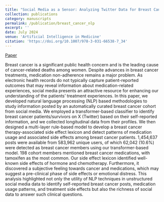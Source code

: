 ```yaml
---
title: "Social Media as a Sensor: Analyzing Twitter Data for Breast Cancer Medication Effects Using Natural Language Processing"
collection: publications
category: manuscripts
permalink: /publication/breast_cancer_nlp
excerpt: ''
date: July 2024
venue: 'Artificial Intelligence in Medicine'
citation: 'https://doi.org/10.1007/978-3-031-66538-7_34'
---
```



[Paper](https://link.springer.com/chapter/10.1007/978-3-031-66538-7_34)


Breast cancer is a significant public health concern and is the leading cause of cancer-related deaths among women. Despite advances in breast cancer treatments, medication non-adherence remains a major problem. As electronic health records do not typically capture patient-reported outcomes that may reveal information about medication-related experiences, social media presents an attractive resource for enhancing our understanding of the patients’ treatment experiences. In this paper, we developed natural language processing (NLP) based methodologies to study information posted by an automatically curated breast cancer cohort from social media. We employed a transformer-based classifier to identify breast cancer patients/survivors on X (Twitter) based on their self-reported information, and we collected longitudinal data from their profiles. We then designed a multi-layer rule-based model to develop a breast cancer therapy-associated side effect lexicon and detect patterns of medication usage and associated side effects among breast cancer patients. 1,454,637 posts were available from 583,962 unique users, of which 62,042 (10.6%) were detected as breast cancer members using our transformer-based model. 198 cohort members mentioned breast cancer medications, with tamoxifen as the most common. Our side effect lexicon identified well-known side effects of hormone and chemotherapy. Furthermore, it discovered a subjective feeling towards cancer and medications, which may suggest a pre-clinical phase of side effects or emotional distress. This analysis highlighted not only the utility of NLP techniques in unstructured social media data to identify self-reported breast cancer posts, medication usage patterns, and treatment side effects but also the richness of social data to answer such clinical questions.